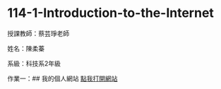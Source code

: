 # 114-1-Introduction-to-the-Internet
授課教師：蔡芸琤老師

姓名：陳柔蓁

系級：科技系2年級

作業一：## 我的個人網站
[點我打開網站](https://你的GitHub帳號.github.io/你的repo名稱/website.html)

